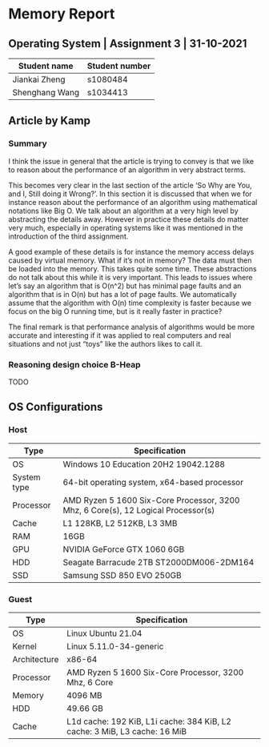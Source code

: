 # Memory Report

## Operating System | Assignment 3 | 31-10-2021

| Student name | Student number |
| ------------ | -------------- | 
| Jiankai Zheng | s1080484 |
| Shenghang Wang | s1034413 |

## Article by Kamp
### Summary
I think the issue in general that the article is trying to convey is that we like to reason about the performance of an algorithm in very abstract terms. 

This becomes very clear in the last section of the article ‘So Why are You, and I, Still doing it Wrong?’. 
In this section it is discussed that when we for instance reason about the performance of an algorithm using mathematical notations like Big O. 
We talk about an algorithm at a very high level by abstracting the details away. 
However in practice these details do matter very much, especially in operating systems like it was mentioned in the introduction of the third assignment. 

A good example of these details is for instance the memory access delays caused by virtual memory. What if it’s not in memory? The data must then be loaded into the memory. This takes quite some time. These abstractions do not talk about this while it is very important. This leads to issues where let’s say an algorithm that is O(n^2) but has minimal page faults and an algorithm that is in O(n) but has a lot of page faults. We automatically assume that the algorithm with O(n) time complexity is faster because we focus on the big O running time, but is it really faster in practice?

The final remark is that performance analysis of algorithms would be more accurate and interesting if it was applied to real computers and real situations and not just “toys” like the authors likes to call it. 

### Reasoning design choice B-Heap
TODO

## OS Configurations
### Host
| Type | Specification |
| ---- | ------------- |
| OS | Windows 10 Education 20H2 19042.1288 |
| System type | 64-bit operating system, x64-based processor |
| Processor | AMD Ryzen 5 1600 Six-Core Processor, 3200 Mhz, 6 Core(s), 12 Logical Processor(s) |
| Cache | L1 128KB, L2 512KB, L3 3MB
| RAM | 16GB |
| GPU | NVIDIA GeForce GTX 1060 6GB |
| HDD | Seagate Barracude 2TB ST2000DM006-2DM164 |
| SSD | Samsung SSD 850 EVO 250GB |

### Guest
| Type | Specification |
| ---- | ------------- |
| OS | Linux Ubuntu 21.04|
| Kernel | Linux 5.11.0-34-generic|
| Architecture | x86-64 |
| Processor | AMD Ryzen 5 1600 Six-Core Processor, 3200 Mhz, 6 Core |
| Memory | 4096 MB |
| HDD | 49.66 GB|
| Cache | L1d cache: 192 KiB, L1i cache: 384 KiB, L2 cache: 3 MiB, L3 cache: 16 MiB |

